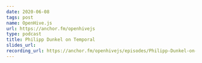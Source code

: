 ```yaml
---
date: 2020-06-08
tags: post
name: OpenHive.js
url: https://anchor.fm/openhivejs
type: podcast
title: Philipp Dunkel on Temporal
slides_url:
recording_url: https://anchor.fm/openhivejs/episodes/Philipp-Dunkel-on-Temporal-ef562f
---
```

